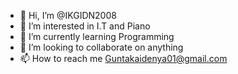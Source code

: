 - 👋 Hi, I’m @IKGIDN2008
- 👀 I’m interested in I.T and Piano
- 🌱 I’m currently learning  Programming
- 💞️ I’m looking to collaborate on anything
- 📫 How to reach me Guntakaidenya01@gmail.com

<!---
IKGIDN2008/IKGIDN2008 is a ✨ special ✨ repository because its `README.md` (this file) appears on your GitHub profile.
You can click the Preview link to take a look at your changes.
--->
